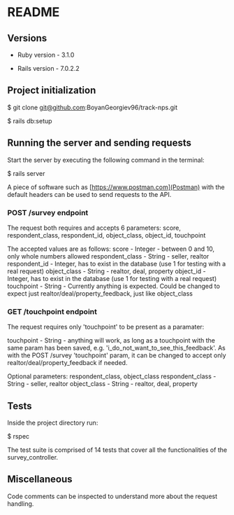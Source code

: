 # README

## Versions
* Ruby version - 3.1.0

* Rails version - 7.0.2.2

## Project initialization

  $ git clone git@github.com:BoyanGeorgiev96/track-nps.git

  $ rails db:setup

## Running the server and sending requests
Start the server by executing the following command in the terminal:

  $ rails server

A piece of software such as [https://www.postman.com](Postman) with the default headers can be used to send requests to the API.

### POST /survey endpoint

The request both requires and accepts 6 parameters:
score, respondent_class, respondent_id, object_class, object_id, touchpoint

The accepted values are as follows:
score - Integer - between 0 and 10, only whole numbers allowed
respondent_class - String - seller, realtor
respondent_id - Integer, has to exist in the database (use 1 for testing with a real request)
object_class - String - realtor, deal, property
object_id - Integer, has to exist in the database (use 1 for testing with a real request)
touchpoint - String - Currently anything is expected. Could be changed to expect just realtor/deal/property_feedback, just like object_class

### GET /touchpoint endpoint

The request requires only 'touchpoint' to be present as a paramater:

touchpoint - String - anything will work, as long as a touchpoint with the same param has been saved, e.g. 'i_do_not_want_to_see_this_feedback'. As with the POST /survey 'touchpoint' param, it can be changed to accept only realtor/deal/property_feedback if needed.

Optional parameters:
respondent_class, object_class
respondent_class - String - seller, realtor
object_class - String - realtor, deal, property

## Tests
Inside the project directory run:

  $ rspec

The test suite is comprised of 14 tests that cover all the functionalities of the survey_controller.

## Miscellaneous

Code comments can be inspected to understand more about the request handling.
